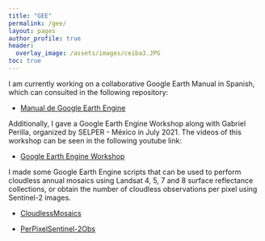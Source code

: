 ```yaml
---
title: "GEE"
permalink: /gee/
layout: pages
author_profile: true
header:
  overlay_image: /assets/images/ceiba3.JPG
toc: true
---
```

I am currently working on a collaborative Google Earth Manual in Spanish, which can consulted in the following repository:

* [Manual de Google Earth Engine](https://github.com/JonathanVSV/GEE_manual)

Additionally, I gave a Google Earth Engine Workshop along with Gabriel Perilla, organized by SELPER - México in July 2021. The videos of this workshop can be seen in the following youtube link: 

* [Google Earth Engine Workshop](https://www.youtube.com/watch?v=O7jLtnEbYuI&ab_channel=SchmilblickProduction)

I made some Google Earth Engine scripts that can be used to perform cloudless annual mosaics using Landsat 4, 5, 7 and 8 surface reflectance collections, or obtain the number of cloudless observations per pixel using Sentinel-2 images.

* [CloudlessMosaics](https://github.com/JonathanVSV/MxMosaic_EE)

* [PerPixelSentinel-2Obs](https://github.com/JonathanVSV/PerPixelObsSentinel-2)